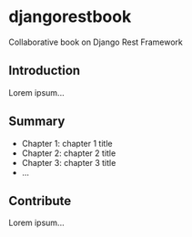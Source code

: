 # djangorestbook
Collaborative book on Django Rest Framework

## Introduction

Lorem ipsum...

## Summary

* Chapter 1: chapter 1 title
* Chapter 2: chapter 2 title
* Chapter 3: chapter 3 title
* ...

## Contribute

Lorem ipsum...
